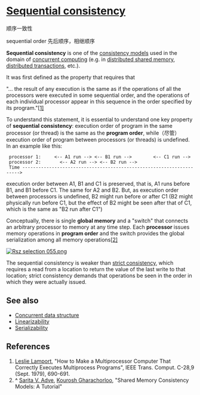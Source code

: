 # [Sequential consistency](https://en.wikipedia.org/wiki/Sequential_consistency)

顺序一致性

sequential order 先后顺序，相继顺序

**Sequential consistency** is one of the [consistency models](https://en.wikipedia.org/wiki/Consistency_model) used in the domain of [concurrent computing](https://en.wikipedia.org/wiki/Concurrent_computing) (e.g. in [distributed shared memory](https://en.wikipedia.org/wiki/Distributed_shared_memory), [distributed transactions](https://en.wikipedia.org/wiki/Distributed_transaction), etc.).

It was first defined as the property that requires that

"... the result of any execution is the same as if the operations of all the processors were executed in some sequential order, and the operations of each individual processor appear in this sequence in the order specified by its program."[[1\]](https://en.wikipedia.org/wiki/Sequential_consistency#cite_note-1)

To understand this statement, it is essential to understand one key property of **sequential consistency**: execution order of program in the same processor (or thread) is the same as the **program order**, while（尽管） execution order of program between processors (or threads) is undefined. In an example like this:

```
 processor 1:     <-- A1 run --> <-- B1 run -->        <-- C1 run -->
 processor 2:       <-- A2 run --> <-- B2 run -->
 Time --------------------------------------------------------------------->
```

execution order between A1, B1 and C1 is preserved, that is, A1 runs before B1, and B1 before C1. The same for A2 and B2. But, as execution order between processors is undefined, B2 might run before or after C1 (B2 might physically run before C1, but the effect of B2 might be seen after that of C1, which is the same as "B2 run after C1")

Conceptually, there is single **global memory** and a "switch" that connects an arbitrary processor to memory at any time step. Each **processor** issues memory operations in **program order** and the switch provides the global serialization among all memory operations[[2\]](https://en.wikipedia.org/wiki/Sequential_consistency#cite_note-2)

[![Rsz selection 055.png](https://upload.wikimedia.org/wikipedia/commons/thumb/5/56/Rsz_selection_055.png/120px-Rsz_selection_055.png)](https://en.wikipedia.org/wiki/File:Rsz_selection_055.png)

The sequential consistency is weaker than [strict consistency](https://en.wikipedia.org/wiki/Strict_consistency), which requires a read from a location to return the value of the last write to that location; strict consistency demands that operations be seen in the order in which they were actually issued.

## See also

- [Concurrent data structure](https://en.wikipedia.org/wiki/Concurrent_data_structure)
- [Linearizability](https://en.wikipedia.org/wiki/Linearizability)
- [Serializability](https://en.wikipedia.org/wiki/Serializability)

## References

1.  [Leslie Lamport](https://en.wikipedia.org/wiki/Leslie_Lamport), "How to Make a Multiprocessor Computer That Correctly Executes Multiprocess Programs", IEEE Trans. Comput. C-28,9 (Sept. 1979), 690-691.
2. **^** [Sarita V. Adve](https://en.wikipedia.org/w/index.php?title=Sarita_V._Adve&action=edit&redlink=1), [Kourosh Gharachorloo](https://en.wikipedia.org/w/index.php?title=Kourosh_Gharachorloo&action=edit&redlink=1), "Shared Memory Consistency Models: A Tutorial"